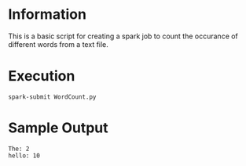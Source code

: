 # Information

This is a basic script for creating a spark job to count the occurance of different words from a text file.

# Execution
```
spark-submit WordCount.py
```

# Sample Output

```
The: 2
hello: 10
```
